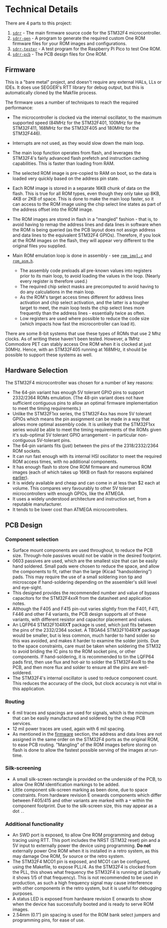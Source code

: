 # Technical Details

There are 4 parts to this project:

1. [`sdrr`](/sdrr/README.md) - The main firmware source code for the STM32F4 microcontroller.
2. [`sdrr-gen`](/rust/sdrr-gen/README.md) - A program to generate the required custom One ROM firmware files for your ROM images and configurations.
3. [`sdrr-tester`](/rust/sdrr-tester/README.md) - A test program for the Raspberry Pi Pico to test One ROM.
4. [`sdrr-pcb`](/sdrr-pcb/) - The PCB design files for One ROM.

## Firmware

This is a "bare metal" project, and doesn't require any external HALs, LLs or IDEs.  It does use SEGGER's RTT library for debug output, but this is automatically cloned by the Makfile process.

The firmware uses a number of techniques to reach the required performance:

- The microcontroller is clocked via the internal oscillator, to the maximum supported speed (84MHz for the STM32F401, 100MHz for the STM32F411, 168MHz for the STM32F405 and 180MHz for the STM32F446).
- Interrupts are not used, as they would slow down the main loop.
- The main loop function operates from flash, and leverages the STM32F4's fairly advanced flash prefetch and instruction caching capabilities.  This is faster than loading from RAM.
- The selected ROM image is pre-copied to RAM on boot, so the data is loaded very quickly based on the address pin state.
- Each ROM image is stored in a separate 16KB chunk of data on the flash.  This is true for all ROM types, even though they only take up 8KB, 4KB or 2KB of space.  This is done to make the main loop faster, so it can access to the ROM image using the chip select line states as part of the address offset into the ROM image.
- The ROM images are stored in flash in a "mangled" fashion - that is, to avoid having to remap the address lines and data lines in software when the ROM is being queried (as the PCB layout does not assign address and data lines to the equivalent STM32F4 GPIOs).  Therefore, if you look at the ROM images on the flash, they will appear very different to the original files you supplied.
- Main ROM emulation loop is done in assembly - see [`rom_impl.c`](/sdrr/src/rom_impl.c) and [`rom_asm.h`](/sdrr/src/rom_asm.h).

  - The assembly code preloads all pre-known values into registers prior to its main loop, to avoid loading the values in the loop.  (Nearly every register is therefore used.)
  - The required chip select masks are precomputed to avoid having to do any calculations in the main loop.
  - As the ROM's target access times different for address lines activation and chip select activation, and the latter is a tougher target to meet, the main loop tests the chip select lines more frequently than the address lines - essentially twice as often.
  - Low registers are used where possible to reduce the code size (which impacts how fast the microcontroller can load it).

There are some 8-bit systems that use these types of ROMs that use 2 Mhz clocks.  As of writing these haven't been tested.  However, a 1MHz Commodore PET can stably access One ROM when it is clocked at just 30MHz.  Hence, with an STM32F405 running at 168MHz, it should be possible to support these systems as well.

## Hardware Selection

The STM32F4 microcontroller was chosen for a number of key reasons:

- The 64-pin variant has enough 5V tolerant GPIO pins to support 2332/2364 ROMs emulation.  (The 48-pin variant does not have sufficient contiguous pins to allow an optimal firmware implementation to meet the timing requirements.)
- Unlike the STM32F1xx series, the STM32F4xx has more 5V tolerant GPIOs which means the pin assignment can be made in a way that allows more optimal assembly code.  It is unlikely that the STM32F1xx series would be able to meet the timing requirements of the ROMs given it's sub-optimal 5V tolerant GPIO arrangement - in particular non-contiguous 5V-tolerant pins.
- The 64-pin variants fits (just) between the pins of the 2318/2332/2364 ROM sockets.
- It can run fast enough with its internal HSI oscillator to meet the required ROM access times, with no additional components.
- It has enough flash to store One ROM firmware and numerous ROM images (each of which takes up 16KB on flash for reasons explained [earlier](#firmware)).
- It is widely available and cheap and can come in at less than $2 each at volume.  This compares very favourably to other 5V tolerant microcontrollers with enough GPIOs, like the ATMEGA.
- It uses a widely understood architecture and instruction set, from a reputable manufacturer.
- It tends to be lower cost than ATMEGA microcontrollers.

## PCB Design

### Component selection

- Surface mount components are used throughout, to reduce the PCB size.  Through-hole passives would not be viable in the desired footprint.
- 0603 passives are used, which are the smallest size that can be easily hand soldered.  Small pads were chosen to reduce the space, and allow the components to fit, rather than the large (Kicad "handsoldering") pads.  This may require the use of a small soldering iron tip and microscope if hand-soldering depending on the assembler's skill level and eye-sight.
- This designed provides the recommended number and value of bypass capacitors for the STM32F4xxR from the datasheet and application notes.
- Although the F405 and F415 pin-out varies slightly from the F401, F411, F446 and other F4 variants, the PCB design supports all of these variants, with different resistor and capacitor placement and values.
- An LQFP64 STM32F104RX**T** package is used, which just fits between the pins of the 2332/2364 socket.  A TBGA64 STM32F104RX**Y** package would be smaller, but is less common, much harder to hand solder so this was avoided, and makes it harder to examine the solder joints.  Due to the space constraints, care must be taken when soldering the STM32 to avoid briding the IC pins to the ROM socket pins, or other components.  If hand-soldering, it is recommended to tin the LQFP64 pads first, then use flux and hot-air to solder the STM32F4xxR to the PCB, and then more flux and solder to ensure all the pins are well-soldered.
- The STM32F4's internal oscillator is used to reduce component count.  This reduces the accuracy of the clock, but clock accuracy is not vital in this application.

### Routing

- 6 mil traces and spacings are used for signals, which is the minimum that can be easily manufactured and soldered by the cheap PCB services.
- 12 mil power traces are used, again with 6 mil spacing.
- As mentioned in the [firmware](#firmware) section, the address and data lines are not assigned in the same order on the STM32F4 ports as the original ROM, to ease PCB routing.  "Mangling" of the ROM images before storing on flash is done to allow the fastest possible serving of the images at run-time.

### Silk-screening

- A small silk-screen rectangle is provided on the underside of the PCB, to allow One ROM identification markings to be added.
- Little component silk-screen marking as been done, due to space constraints.  From hardware revision E onwards components which differ between F405/415 and other variants are marked with a `*` within the component footprint.  Due to the silk-screen size, this may appear as a dot `.`.

### Additional functionality

- An SWD port is exposed, to allow One ROM programming and debug tracing using RTT.  This port includes the NRST (STM32 reset) pin and a 5V input to externally power the device using programming.  **Do not** externally power One ROM when it is installed in a retro system, as this may damage One ROM, 5v source or the retro system.
- The STM32F4 MCO1 pin is exposed, and MCO1 can be configured, using the Makefile, to expose PLL/4.  As the STM32F4 is clocked from the PLL, this shows what frequency the STM32F4 is running at (actually it shows 1/5 of that frequency).  This is not recommended to be used in production, as such a high frequency signal may cause interference with other components in the retro system, but it is useful for debugging purposes.
- A status LED is exposed from hardware revision E onwards to show when the device has successfully booted and is ready to serve ROM images.
- 2.54mm (0.1") pin spacing is used for the ROM bank select jumpers and programming pins, for ease of use.
